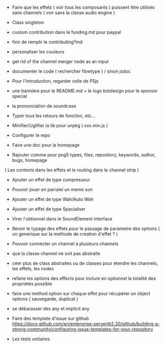 - Faire que les effets ( voir tous les composants ) puissent être utilisés sans channels ( voir sans la classe audio engine )
- Class singleton

- custom contribution dans le funding.md pour paypal
- finir de remplir le contributing?md

- personaliser les couleurs

- get rid of the channel merger node as an input

- documenter le code ( rechercher flowtype ) / sinon jsdoc

- Pour l'Introduction, regarder celle de P5js
- une bannière pour le README.md + le logo botdesign pour le sponsor special
- la prononciation de soundcase
- Typer tous les retours de fonction, etc...
- Minifier/Uglifier la lib pour unpkg ( xxx.min.js )
- Configurer le repo
- Faire une doc pour la homepage
- Rajouter comme pour png5 types, files, repository, keywords, author, bugs, homepage

( Les contexts dans les effets et le routing dans le channel strip )

- Ajouter un effet de type compresseur
- Pouvoir jouer en parralel un meme son
- Ajouter un effet de type Wah/Auto Wah
- Ajouter un effet de type Spacialiser

- Virer l'obtionnel dans le SoundElement interface

- Revoir le typage des effets pour le passage de parametre des options ( un generique sur la methode de creation d'effet ? )

- Pouvoir connecter un channel à plusieurs channels

- que la classe channel ne soit pas abstraite
- céer plus de class abstraites ou de classes pour étendre les channels, les effets, les nodes

- refaire les options des effects pour inclure en optionnel la totalité des propriétés possible
- faire une method option sur chaque effet pour récupérer un object options ( sauvegarde, duplicat )

- se débarasser des any et implicit any

- Faire des template d'issue sur github
  https://docs.github.com/en/enterprise-server@2.20/github/building-a-strong-community/configuring-issue-templates-for-your-repository

- Les tests unitaires

